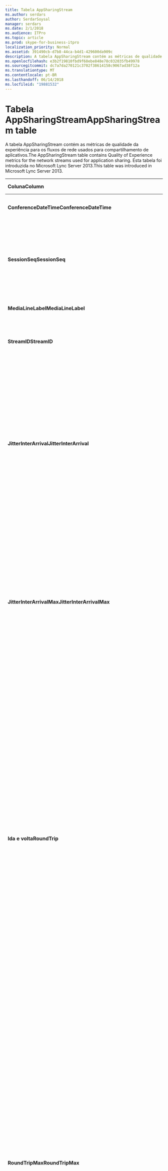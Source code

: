 ```yaml
---
title: Tabela AppSharingStream
ms.author: serdars
author: SerdarSoysal
manager: serdars
ms.date: 2/1/2018
ms.audience: ITPro
ms.topic: article
ms.prod: skype-for-business-itpro
localization_priority: Normal
ms.assetid: 391490cb-d7b8-44ca-b4d1-429600da909c
description: A tabela AppSharingStream contém as métricas de qualidade da experiência para os fluxos de rede usados para compartilhamento de aplicativos. Esta tabela foi introduzida no Microsoft Lync Server 2013.
ms.openlocfilehash: e3b2f19810fbd9f68ebe848e78c032035fb49978
ms.sourcegitcommit: dc7a7da270121c3702f38614158c9067ad38f12a
ms.translationtype: MT
ms.contentlocale: pt-BR
ms.lasthandoff: 06/14/2018
ms.locfileid: "19881532"
---
```

# <a name="appsharingstream-table"></a><span data-ttu-id="e880d-104">Tabela AppSharingStream</span><span class="sxs-lookup"><span data-stu-id="e880d-104">AppSharingStream table</span></span>
 
<span data-ttu-id="e880d-105">A tabela AppSharingStream contém as métricas de qualidade da experiência para os fluxos de rede usados para compartilhamento de aplicativos.</span><span class="sxs-lookup"><span data-stu-id="e880d-105">The AppSharingStream table contains Quality of Experience metrics for the network streams used for application sharing.</span></span> <span data-ttu-id="e880d-106">Esta tabela foi introduzida no Microsoft Lync Server 2013.</span><span class="sxs-lookup"><span data-stu-id="e880d-106">This table was introduced in Microsoft Lync Server 2013.</span></span>
  
|<span data-ttu-id="e880d-107">**Coluna**</span><span class="sxs-lookup"><span data-stu-id="e880d-107">**Column**</span></span>|<span data-ttu-id="e880d-108">**Tipo de dados**</span><span class="sxs-lookup"><span data-stu-id="e880d-108">**Data Type**</span></span>|<span data-ttu-id="e880d-109">**Índice de chaves /**</span><span class="sxs-lookup"><span data-stu-id="e880d-109">**Key/Index**</span></span>|<span data-ttu-id="e880d-110">**Detalhes**</span><span class="sxs-lookup"><span data-stu-id="e880d-110">**Details**</span></span>|
|:-----|:-----|:-----|:-----|
|<span data-ttu-id="e880d-111">**ConferenceDateTime**</span><span class="sxs-lookup"><span data-stu-id="e880d-111">**ConferenceDateTime**</span></span> <br/> |<span data-ttu-id="e880d-112">dateTime</span><span class="sxs-lookup"><span data-stu-id="e880d-112">dateTime</span></span>  <br/> |<span data-ttu-id="e880d-113">Primária, estrangeira</span><span class="sxs-lookup"><span data-stu-id="e880d-113">Primary, Foreign</span></span>  <br/> |<span data-ttu-id="e880d-114">Data e hora em que a sessão foi iniciada.</span><span class="sxs-lookup"><span data-stu-id="e880d-114">Date and time that the session started.</span></span>  <br/> |
|<span data-ttu-id="e880d-115">**SessionSeq**</span><span class="sxs-lookup"><span data-stu-id="e880d-115">**SessionSeq**</span></span> <br/> |<span data-ttu-id="e880d-116">int</span><span class="sxs-lookup"><span data-stu-id="e880d-116">int</span></span>  <br/> |<span data-ttu-id="e880d-117">Primária, estrangeira</span><span class="sxs-lookup"><span data-stu-id="e880d-117">Primary, Foreign</span></span>  <br/> |<span data-ttu-id="e880d-118">Identificador sequencial usado para distinguir entre sessões que foram iniciadas na mesma data e ao mesmo tempo.</span><span class="sxs-lookup"><span data-stu-id="e880d-118">Sequential identifier used to distinguish between sessions that started on the same date and at the same time.</span></span>  <br/> |
|<span data-ttu-id="e880d-119">**MediaLineLabel**</span><span class="sxs-lookup"><span data-stu-id="e880d-119">**MediaLineLabel**</span></span> <br/> |<span data-ttu-id="e880d-120">tinyint</span><span class="sxs-lookup"><span data-stu-id="e880d-120">tinyint</span></span>  <br/> |<span data-ttu-id="e880d-121">Primária, estrangeira</span><span class="sxs-lookup"><span data-stu-id="e880d-121">Primary, Foreign</span></span>  <br/> | <span data-ttu-id="e880d-122">Consulte a [Tabela MediaLine](https://docs.microsoft.com/en-us/skypeforbusiness/schema-reference/quality-of-experience-qoe-database-schema/medialine-0).</span><span class="sxs-lookup"><span data-stu-id="e880d-122">See [MediaLine Table](https://docs.microsoft.com/en-us/skypeforbusiness/schema-reference/quality-of-experience-qoe-database-schema/medialine-0).</span></span> <br/> |
|<span data-ttu-id="e880d-123">**StreamID**</span><span class="sxs-lookup"><span data-stu-id="e880d-123">**StreamID**</span></span> <br/> |<span data-ttu-id="e880d-124">int</span><span class="sxs-lookup"><span data-stu-id="e880d-124">int</span></span>  <br/> |<span data-ttu-id="e880d-125">Primária</span><span class="sxs-lookup"><span data-stu-id="e880d-125">Primary</span></span>  <br/> |<span data-ttu-id="e880d-126">Identificador exclusivo do fluxo de compartilhamento de aplicativo.</span><span class="sxs-lookup"><span data-stu-id="e880d-126">Unique identifier of the application sharing stream.</span></span>  <br/> |
|<span data-ttu-id="e880d-127">**JitterInterArrival**</span><span class="sxs-lookup"><span data-stu-id="e880d-127">**JitterInterArrival**</span></span> <br/> |<span data-ttu-id="e880d-128">int</span><span class="sxs-lookup"><span data-stu-id="e880d-128">int</span></span>  <br/> ||<span data-ttu-id="e880d-p103">Tremulação média detectada entre chegadas de pacote RTP. (Tremulação é uma medição de quanto uma chamada treme.) Valores altos de tremulação são normalmente causados por congestionamento ou por um servidor de mídia sobrecarregado e resultam em perda ou distorção de áudio.</span><span class="sxs-lookup"><span data-stu-id="e880d-p103">Average jitter detected between RTP packet arrivals. (Jitter is a measure of the "shakiness" of a call.) High jitter values are typically caused by congestion or an overloaded media server, and result in distorted or lost audio.</span></span>  <br/> |
|<span data-ttu-id="e880d-131">**JitterInterArrivalMax**</span><span class="sxs-lookup"><span data-stu-id="e880d-131">**JitterInterArrivalMax**</span></span> <br/> |<span data-ttu-id="e880d-132">int</span><span class="sxs-lookup"><span data-stu-id="e880d-132">int</span></span>  <br/> ||<span data-ttu-id="e880d-133">Tremulação máxima detectada entre entradas de pacotes RTP.</span><span class="sxs-lookup"><span data-stu-id="e880d-133">Maximum jitter detected between RTP packet arrivals.</span></span> <span data-ttu-id="e880d-134">(É uma medida de "shakiness" de uma chamada de tremulação.) Os valores de tremulação alta normalmente são causados por congestionamento ou um servidor de mídia sobrecarregado e resultam em áudio distorcido ou perdido.</span><span class="sxs-lookup"><span data-stu-id="e880d-134">(Jitter is a measure of the "shakiness" of a call.) High jitter values are typically caused by congestion or an overloaded media server, and result in distorted or lost audio.</span></span>  <br/> |
|<span data-ttu-id="e880d-135">**Ida e volta**</span><span class="sxs-lookup"><span data-stu-id="e880d-135">**RoundTrip**</span></span> <br/> |<span data-ttu-id="e880d-136">int</span><span class="sxs-lookup"><span data-stu-id="e880d-136">int</span></span>  <br/> ||<span data-ttu-id="e880d-p105">Quantidade média (em milissegundos) exigida para que um pacote de protocolo RTP viaje até outro ponto de extremidade e retorne. Tempos de viagem de ida e volta de 200 milissegundos ou menos são considerados de qualidade aceitável.</span><span class="sxs-lookup"><span data-stu-id="e880d-p105">Average amount of (in milliseconds) required for a Real-Time Transport Protocol packet to travel to another endpoint and then back. Round-trip times of 200 milliseconds or less are considered of acceptable quality.</span></span>  <br/> <span data-ttu-id="e880d-p106">Os valores altos de tempo de resposta podem ser causados por roteamento de chamadas internacionais, configuração incorreta de um roteamento ou um servidor de mídia sobrecarregado. Tempos de resposta altos resultam em dificuldades para conversas de áudio bidirecionais e em tempo real.</span><span class="sxs-lookup"><span data-stu-id="e880d-p106">High round-trip values can be caused by international call routing; a routing misconfiguration; or an overloaded media server. High round-trip times result in difficulties with two-way, real-time audio conversations.</span></span>  <br/> |
|<span data-ttu-id="e880d-141">**RoundTripMax**</span><span class="sxs-lookup"><span data-stu-id="e880d-141">**RoundTripMax**</span></span> <br/> |<span data-ttu-id="e880d-142">int</span><span class="sxs-lookup"><span data-stu-id="e880d-142">int</span></span>  <br/> ||<span data-ttu-id="e880d-143">Quantidade máxima de (em milissegundos) necessária para um pacote de protocolo de transporte em tempo real para viajar para outro ponto de extremidade e, em seguida, novamente.</span><span class="sxs-lookup"><span data-stu-id="e880d-143">Maximum amount of (in milliseconds) required for a Real-Time Transport Protocol packet to travel to another endpoint and then back.</span></span> <span data-ttu-id="e880d-144">Tempos de ida e volta de 200 milissegundos ou menos são considerados de qualidade aceitável.</span><span class="sxs-lookup"><span data-stu-id="e880d-144">Round-trip times of 200 milliseconds or less are considered of acceptable quality.</span></span>  <br/> <span data-ttu-id="e880d-p108">Altos valores de tempo de resposta podem ser causados por roteamento de chamadas internacionais, configuração incorreta de um roteamento ou um servidor de mídia sobrecarregado. Tempos de resposta altos resultam em dificuldades para conversas de áudio bidirecionais e em tempo real.</span><span class="sxs-lookup"><span data-stu-id="e880d-p108">High round-trip values can be caused by international call routing; a routing misconfiguration; or an overloaded media server. High round-trip times result in difficulties with two-way, real-time audio conversations.</span></span>  <br/> |
|<span data-ttu-id="e880d-147">**PacketLossRate**</span><span class="sxs-lookup"><span data-stu-id="e880d-147">**PacketLossRate**</span></span> <br/> |<span data-ttu-id="e880d-148">float</span><span class="sxs-lookup"><span data-stu-id="e880d-148">float</span></span>  <br/> ||<span data-ttu-id="e880d-p109">Taxa média de perda de pacotes de RTP (protocolo de transporte em tempo real). (A perda de pacotes ocorre quando pacotes de RTP, um protocolo usado para transmitir áudio e vídeo pela Internet, falha ao tentar alcançar seu destino). Altas taxas de perda geralmente são causadas por congestionamento, insuficiência da largura de banda, congestionamento ou interferência na rede sem fio ou um servidor de mídia sobrecarregado. A perda de pacotes normalmente resulta em distorção ou perda de áudio.</span><span class="sxs-lookup"><span data-stu-id="e880d-p109">Average rate of Real-Time Transport Protocol (RTP) packet loss. (Packet loss occurs when RTP packets, a protocol used for transmitting audio and video across the Internet, failed to reach their destination.) High loss rates are generally caused by congestion; lack of bandwidth; wireless congestion or interference; or an overloaded media server. Packet loss typically results in distorted or lost audio.</span></span>  <br/> |
|<span data-ttu-id="e880d-152">**PacketLossRateMax**</span><span class="sxs-lookup"><span data-stu-id="e880d-152">**PacketLossRateMax**</span></span> <br/> |<span data-ttu-id="e880d-153">float</span><span class="sxs-lookup"><span data-stu-id="e880d-153">float</span></span>  <br/> ||<span data-ttu-id="e880d-154">Taxa máxima de perda de pacote real-time Transport Protocol (RTP).</span><span class="sxs-lookup"><span data-stu-id="e880d-154">Maximum rate of Real-Time Transport Protocol (RTP) packet loss.</span></span> <span data-ttu-id="e880d-155">(A perda de pacote ocorre quando há falha de pacotes RTP, um protocolo usado para transmitir áudio e vídeo através da Internet, para atingir seu destino.) Taxas de perda de alta são geralmente causadas por congestionamento; falta de largura de banda; congestionamento sem fio ou interferência; ou um servidor de mídia sobrecarregado.</span><span class="sxs-lookup"><span data-stu-id="e880d-155">(Packet loss occurs when RTP packets, a protocol used for transmitting audio and video across the Internet, failed to reach their destination.) High loss rates are generally caused by congestion; lack of bandwidth; wireless congestion or interference; or an overloaded media server.</span></span> <span data-ttu-id="e880d-156">A perda de pacotes normalmente resulta em distorção ou perda de áudio.</span><span class="sxs-lookup"><span data-stu-id="e880d-156">Packet loss typically results in distorted or lost audio.</span></span>  <br/> |
|<span data-ttu-id="e880d-157">**PacketUtilization**</span><span class="sxs-lookup"><span data-stu-id="e880d-157">**PacketUtilization**</span></span> <br/> |<span data-ttu-id="e880d-158">int</span><span class="sxs-lookup"><span data-stu-id="e880d-158">int</span></span>  <br/> ||<span data-ttu-id="e880d-159">Número de pacotes enviados.</span><span class="sxs-lookup"><span data-stu-id="e880d-159">Number of packets sent.</span></span>  <br/> |
|<span data-ttu-id="e880d-160">**BandwidthEst**</span><span class="sxs-lookup"><span data-stu-id="e880d-160">**BandwidthEst**</span></span> <br/> |<span data-ttu-id="e880d-161">int</span><span class="sxs-lookup"><span data-stu-id="e880d-161">int</span></span>  <br/> ||<span data-ttu-id="e880d-162">Estimado unidirecional largura de banda disponível no final da sessão.</span><span class="sxs-lookup"><span data-stu-id="e880d-162">Estimated one-way bandwidth available at the end of the session.</span></span> <span data-ttu-id="e880d-163">Relatado em bits por segundo.</span><span class="sxs-lookup"><span data-stu-id="e880d-163">Reported in bits per second.</span></span>  <br/> |
|<span data-ttu-id="e880d-164">**AppSharingPayloadDescription**</span><span class="sxs-lookup"><span data-stu-id="e880d-164">**AppSharingPayloadDescription**</span></span> <br/> |<span data-ttu-id="e880d-165">int</span><span class="sxs-lookup"><span data-stu-id="e880d-165">int</span></span>  <br/> ||<span data-ttu-id="e880d-166">Descrição da carga do compartilhamento de aplicativos.</span><span class="sxs-lookup"><span data-stu-id="e880d-166">Description of the application sharing payload.</span></span>  <br/> |
|<span data-ttu-id="e880d-167">**RelativeOneWayTotal**</span><span class="sxs-lookup"><span data-stu-id="e880d-167">**RelativeOneWayTotal**</span></span> <br/> |<span data-ttu-id="e880d-168">float</span><span class="sxs-lookup"><span data-stu-id="e880d-168">float</span></span>  <br/> ||<span data-ttu-id="e880d-169">Quantidade total de latência unidirecional.</span><span class="sxs-lookup"><span data-stu-id="e880d-169">Total amount of one-way latency.</span></span> <span data-ttu-id="e880d-170">Latência de unidirecional relativa mede o atraso entre o cliente e o servidor.</span><span class="sxs-lookup"><span data-stu-id="e880d-170">Relative one-way latency measures the delay between the client and the server.</span></span>  <br/> |
|<span data-ttu-id="e880d-171">**RelativeOneWayAverage**</span><span class="sxs-lookup"><span data-stu-id="e880d-171">**RelativeOneWayAverage**</span></span> <br/> |<span data-ttu-id="e880d-172">float</span><span class="sxs-lookup"><span data-stu-id="e880d-172">float</span></span>  <br/> ||<span data-ttu-id="e880d-173">Quantidade média de latência unidirecional.</span><span class="sxs-lookup"><span data-stu-id="e880d-173">Average amount of one-way latency.</span></span> <span data-ttu-id="e880d-174">Latência de unidirecional relativa mede o atraso entre o cliente e o servidor.</span><span class="sxs-lookup"><span data-stu-id="e880d-174">Relative one-way latency measures the delay between the client and the server.</span></span>  <br/> |
|<span data-ttu-id="e880d-175">**RelativeOneWayMax**</span><span class="sxs-lookup"><span data-stu-id="e880d-175">**RelativeOneWayMax**</span></span> <br/> |<span data-ttu-id="e880d-176">float</span><span class="sxs-lookup"><span data-stu-id="e880d-176">float</span></span>  <br/> ||<span data-ttu-id="e880d-177">Quantidade máxima de latência unidirecional.</span><span class="sxs-lookup"><span data-stu-id="e880d-177">Maximum amount of one-way latency.</span></span> <span data-ttu-id="e880d-178">Latência de unidirecional relativa mede o atraso entre o cliente e o servidor.</span><span class="sxs-lookup"><span data-stu-id="e880d-178">Relative one-way latency measures the delay between the client and the server.</span></span>  <br/> |
|<span data-ttu-id="e880d-179">**RelativeOneWayBurstOccurrences**</span><span class="sxs-lookup"><span data-stu-id="e880d-179">**RelativeOneWayBurstOccurrences**</span></span> <br/> |<span data-ttu-id="e880d-180">int</span><span class="sxs-lookup"><span data-stu-id="e880d-180">int</span></span>  <br/> ||<span data-ttu-id="e880d-181">Ocorrências de intermitência unidirecional total.</span><span class="sxs-lookup"><span data-stu-id="e880d-181">Total one-way burst occurrences.</span></span> <span data-ttu-id="e880d-182">Uma transmissão "intermitente" é uma transmissão onde os fluxos de dados picos imprevisíveis em vez de um fluxo contínuo.</span><span class="sxs-lookup"><span data-stu-id="e880d-182">A "bursty" transmission is a transmission where data flows in unpredictable bursts as opposed to a steady stream.</span></span> <span data-ttu-id="e880d-183">Essa métrica mede o fluxo de dados entre o cliente e o servidor.</span><span class="sxs-lookup"><span data-stu-id="e880d-183">This metric measures data flow between the client and the server.</span></span>  <br/> |
|<span data-ttu-id="e880d-184">**RelativeOneWayBurstDensity**</span><span class="sxs-lookup"><span data-stu-id="e880d-184">**RelativeOneWayBurstDensity**</span></span> <br/> |<span data-ttu-id="e880d-185">float</span><span class="sxs-lookup"><span data-stu-id="e880d-185">float</span></span>  <br/> ||<span data-ttu-id="e880d-186">Densidade da intermitência unidirecional total.</span><span class="sxs-lookup"><span data-stu-id="e880d-186">Total one-way burst density.</span></span> <span data-ttu-id="e880d-187">Uma transmissão "intermitente" é uma transmissão onde os fluxos de dados picos imprevisíveis em vez de um fluxo contínuo.</span><span class="sxs-lookup"><span data-stu-id="e880d-187">A "bursty" transmission is a transmission where data flows in unpredictable bursts as opposed to a steady stream.</span></span> <span data-ttu-id="e880d-188">Essa métrica mede o fluxo de dados entre o cliente e o servidor.</span><span class="sxs-lookup"><span data-stu-id="e880d-188">This metric measures data flow between the client and the server.</span></span>  <br/> |
|<span data-ttu-id="e880d-189">**RelativeOneWayBurstDuration**</span><span class="sxs-lookup"><span data-stu-id="e880d-189">**RelativeOneWayBurstDuration**</span></span> <br/> |<span data-ttu-id="e880d-190">float</span><span class="sxs-lookup"><span data-stu-id="e880d-190">float</span></span>  <br/> ||<span data-ttu-id="e880d-191">Duração da intermitência unidirecional total.</span><span class="sxs-lookup"><span data-stu-id="e880d-191">Total one-way burst duration.</span></span> <span data-ttu-id="e880d-192">Uma transmissão "intermitente" é uma transmissão onde os fluxos de dados picos imprevisíveis em vez de um fluxo contínuo.</span><span class="sxs-lookup"><span data-stu-id="e880d-192">A "bursty" transmission is a transmission where data flows in unpredictable bursts as opposed to a steady stream.</span></span> <span data-ttu-id="e880d-193">Essa métrica mede o fluxo de dados entre o cliente e o servidor.</span><span class="sxs-lookup"><span data-stu-id="e880d-193">This metric measures data flow between the client and the server.</span></span>  <br/> |
|<span data-ttu-id="e880d-194">**RelativeOneWayGapOccurrences**</span><span class="sxs-lookup"><span data-stu-id="e880d-194">**RelativeOneWayGapOccurrences**</span></span> <br/> |<span data-ttu-id="e880d-195">int</span><span class="sxs-lookup"><span data-stu-id="e880d-195">int</span></span>  <br/> ||<span data-ttu-id="e880d-196">Ocorrências de intervalo unidirecional total.</span><span class="sxs-lookup"><span data-stu-id="e880d-196">Total one-way gap occurrences.</span></span> <span data-ttu-id="e880d-197">Uma transmissão "intermitente" é uma transmissão onde os fluxos de dados picos imprevisíveis em vez de um fluxo constante; lacunas indicam atrasos entre esses picos.</span><span class="sxs-lookup"><span data-stu-id="e880d-197">A "bursty" transmission is a transmission where data flows in unpredictable bursts as opposed to a steady stream; gaps indicate delays between these bursts.</span></span> <span data-ttu-id="e880d-198">Essa métrica mede o fluxo de dados entre o cliente e o servidor.</span><span class="sxs-lookup"><span data-stu-id="e880d-198">This metric measures data flow between the client and the server.</span></span>  <br/> |
|<span data-ttu-id="e880d-199">**RelativeOneWayGapDensity**</span><span class="sxs-lookup"><span data-stu-id="e880d-199">**RelativeOneWayGapDensity**</span></span> <br/> |<span data-ttu-id="e880d-200">float</span><span class="sxs-lookup"><span data-stu-id="e880d-200">float</span></span>  <br/> ||<span data-ttu-id="e880d-201">Densidade do intervalo unidirecional total.</span><span class="sxs-lookup"><span data-stu-id="e880d-201">Total one-way gap density.</span></span> <span data-ttu-id="e880d-202">Uma transmissão "intermitente" é uma transmissão onde os fluxos de dados picos imprevisíveis em vez de um fluxo constante; lacunas indicam atrasos entre esses picos.</span><span class="sxs-lookup"><span data-stu-id="e880d-202">A "bursty" transmission is a transmission where data flows in unpredictable bursts as opposed to a steady stream; gaps indicate delays between these bursts.</span></span> <span data-ttu-id="e880d-203">Essa métrica mede o fluxo de dados entre o cliente e o servidor.</span><span class="sxs-lookup"><span data-stu-id="e880d-203">This metric measures data flow between the client and the server.</span></span>  <br/> |
|<span data-ttu-id="e880d-204">**RelativeOneWayGapDuration**</span><span class="sxs-lookup"><span data-stu-id="e880d-204">**RelativeOneWayGapDuration**</span></span> <br/> |<span data-ttu-id="e880d-205">float</span><span class="sxs-lookup"><span data-stu-id="e880d-205">float</span></span>  <br/> ||<span data-ttu-id="e880d-206">Duração do intervalo unidirecional total.</span><span class="sxs-lookup"><span data-stu-id="e880d-206">Total one-way gap duration.</span></span> <span data-ttu-id="e880d-207">Uma transmissão "intermitente" é uma transmissão onde os fluxos de dados picos imprevisíveis em vez de um fluxo constante; lacunas indicam atrasos entre esses picos.</span><span class="sxs-lookup"><span data-stu-id="e880d-207">A "bursty" transmission is a transmission where data flows in unpredictable bursts as opposed to a steady stream; gaps indicate delays between these bursts.</span></span> <span data-ttu-id="e880d-208">Essa métrica mede o fluxo de dados entre o cliente e o servidor.</span><span class="sxs-lookup"><span data-stu-id="e880d-208">This metric measures data flow between the client and the server.</span></span>  <br/> |
|<span data-ttu-id="e880d-209">**ApplicationSharingType**</span><span class="sxs-lookup"><span data-stu-id="e880d-209">**ApplicationSharingType**</span></span> <br/> |<span data-ttu-id="e880d-210">varChar(256)</span><span class="sxs-lookup"><span data-stu-id="e880d-210">varChar(256)</span></span>  <br/> ||<span data-ttu-id="e880d-211">Tipo de conteúdo e função de aplicativo (participante do compartilhamento ou visualizador).</span><span class="sxs-lookup"><span data-stu-id="e880d-211">Application role (Sharer or Viewer) and content type.</span></span>  <br/> |
|<span data-ttu-id="e880d-212">**RDPTileProcessingLatencyTotal**</span><span class="sxs-lookup"><span data-stu-id="e880d-212">**RDPTileProcessingLatencyTotal**</span></span> <br/> |<span data-ttu-id="e880d-213">float</span><span class="sxs-lookup"><span data-stu-id="e880d-213">float</span></span>  <br/> ||<span data-ttu-id="e880d-214">Tempo total de processamento de blocos de protocolo RDP (RDP).</span><span class="sxs-lookup"><span data-stu-id="e880d-214">Total processing time for remote desktop protocol (RDP) tiles.</span></span> <span data-ttu-id="e880d-215">Um total de superior é igual a um atraso mais na experiência de visualização.</span><span class="sxs-lookup"><span data-stu-id="e880d-215">A higher total equates to a longer delay in the viewing experience.</span></span>  <br/> |
|<span data-ttu-id="e880d-216">**RDPTileProcessingLatencyAverage**</span><span class="sxs-lookup"><span data-stu-id="e880d-216">**RDPTileProcessingLatencyAverage**</span></span> <br/> |<span data-ttu-id="e880d-217">float</span><span class="sxs-lookup"><span data-stu-id="e880d-217">float</span></span>  <br/> ||<span data-ttu-id="e880d-218">Tempo médio de processamento de blocos de protocolo RDP (RDP).</span><span class="sxs-lookup"><span data-stu-id="e880d-218">Average processing time for remote desktop protocol (RDP) tiles.</span></span> <span data-ttu-id="e880d-219">Um total de superior é igual a um atraso mais na experiência de visualização.</span><span class="sxs-lookup"><span data-stu-id="e880d-219">A higher total equates to a longer delay in the viewing experience.</span></span>  <br/> |
|<span data-ttu-id="e880d-220">**RDPTileProcessingLatencyMax**</span><span class="sxs-lookup"><span data-stu-id="e880d-220">**RDPTileProcessingLatencyMax**</span></span> <br/> |<span data-ttu-id="e880d-221">float</span><span class="sxs-lookup"><span data-stu-id="e880d-221">float</span></span>  <br/> ||<span data-ttu-id="e880d-222">Tempo máximo de processamento de blocos de protocolo RDP (RDP).</span><span class="sxs-lookup"><span data-stu-id="e880d-222">Maximum processing time for remote desktop protocol (RDP) tiles.</span></span> <span data-ttu-id="e880d-223">Um total de superior é igual a um atraso mais na experiência de visualização.</span><span class="sxs-lookup"><span data-stu-id="e880d-223">A higher total equates to a longer delay in the viewing experience.</span></span>  <br/> |
|<span data-ttu-id="e880d-224">**RDPTileProcessingLatencyBurstOccurrences**</span><span class="sxs-lookup"><span data-stu-id="e880d-224">**RDPTileProcessingLatencyBurstOccurrences**</span></span> <br/> |<span data-ttu-id="e880d-225">int</span><span class="sxs-lookup"><span data-stu-id="e880d-225">int</span></span>  <br/> ||<span data-ttu-id="e880d-226">Ocorrências de intermitência no tempo de processamento de blocos de protocolo RDP (RDP).</span><span class="sxs-lookup"><span data-stu-id="e880d-226">Burst occurrences in the processing time for remote desktop protocol (RDP) tiles.</span></span> <span data-ttu-id="e880d-227">Uma transmissão "intermitente" é uma transmissão onde os fluxos de dados picos imprevisíveis em vez de um fluxo contínuo.</span><span class="sxs-lookup"><span data-stu-id="e880d-227">A "bursty" transmission is a transmission where data flows in unpredictable bursts as opposed to a steady stream.</span></span>  <br/> |
|<span data-ttu-id="e880d-228">**RDPTileProcessingLatencyBurstDensity**</span><span class="sxs-lookup"><span data-stu-id="e880d-228">**RDPTileProcessingLatencyBurstDensity**</span></span> <br/> |<span data-ttu-id="e880d-229">float</span><span class="sxs-lookup"><span data-stu-id="e880d-229">float</span></span>  <br/> ||<span data-ttu-id="e880d-230">Densidade da intermitência no tempo de processamento de blocos de protocolo RDP (RDP).</span><span class="sxs-lookup"><span data-stu-id="e880d-230">Burst density in the processing time for remote desktop protocol (RDP) tiles.</span></span> <span data-ttu-id="e880d-231">Uma transmissão "intermitente" é uma transmissão onde os fluxos de dados picos imprevisíveis em vez de um fluxo contínuo.</span><span class="sxs-lookup"><span data-stu-id="e880d-231">A "bursty" transmission is a transmission where data flows in unpredictable bursts as opposed to a steady stream.</span></span>  <br/> |
|<span data-ttu-id="e880d-232">**RDPTileProcessingLatencyBurstDuration**</span><span class="sxs-lookup"><span data-stu-id="e880d-232">**RDPTileProcessingLatencyBurstDuration**</span></span> <br/> |<span data-ttu-id="e880d-233">float</span><span class="sxs-lookup"><span data-stu-id="e880d-233">float</span></span>  <br/> ||<span data-ttu-id="e880d-234">Intermitência duração em que o tempo de processamento de blocos de protocolo RDP (RDP).</span><span class="sxs-lookup"><span data-stu-id="e880d-234">Burst duration in the processing time for remote desktop protocol (RDP) tiles.</span></span> <span data-ttu-id="e880d-235">Uma transmissão "intermitente" é uma transmissão onde os fluxos de dados picos imprevisíveis em vez de um fluxo contínuo.</span><span class="sxs-lookup"><span data-stu-id="e880d-235">A "bursty" transmission is a transmission where data flows in unpredictable bursts as opposed to a steady stream.</span></span>  <br/> |
|<span data-ttu-id="e880d-236">**RDPTileProcessingLatencyGapOccurrences**</span><span class="sxs-lookup"><span data-stu-id="e880d-236">**RDPTileProcessingLatencyGapOccurrences**</span></span> <br/> |<span data-ttu-id="e880d-237">int</span><span class="sxs-lookup"><span data-stu-id="e880d-237">int</span></span>  <br/> ||<span data-ttu-id="e880d-238">Ocorrências de intervalo no tempo de processamento de blocos de protocolo RDP (RDP).</span><span class="sxs-lookup"><span data-stu-id="e880d-238">Gap occurrences in the processing time for remote desktop protocol (RDP) tiles.</span></span>  <br/> |
|<span data-ttu-id="e880d-239">**RDPTileProcessingLatencyGapDensity**</span><span class="sxs-lookup"><span data-stu-id="e880d-239">**RDPTileProcessingLatencyGapDensity**</span></span> <br/> |<span data-ttu-id="e880d-240">float</span><span class="sxs-lookup"><span data-stu-id="e880d-240">float</span></span>  <br/> ||<span data-ttu-id="e880d-241">Densidade do intervalo no tempo de processamento de blocos de protocolo RDP (RDP).</span><span class="sxs-lookup"><span data-stu-id="e880d-241">Gap density in the processing time for remote desktop protocol (RDP) tiles.</span></span> <span data-ttu-id="e880d-242">Densidade do intervalo baixa equivale a uma melhor experiência de exibição.</span><span class="sxs-lookup"><span data-stu-id="e880d-242">Low gap density equates to a better viewing experience.</span></span>  <br/> |
|<span data-ttu-id="e880d-243">**RDPTileProcessingLatencyGapDuration**</span><span class="sxs-lookup"><span data-stu-id="e880d-243">**RDPTileProcessingLatencyGapDuration**</span></span> <br/> |<span data-ttu-id="e880d-244">float</span><span class="sxs-lookup"><span data-stu-id="e880d-244">float</span></span>  <br/> ||<span data-ttu-id="e880d-245">Duração do intervalo em que o tempo de processamento de blocos de protocolo RDP (RDP).</span><span class="sxs-lookup"><span data-stu-id="e880d-245">Gap duration in the processing time for remote desktop protocol (RDP) tiles.</span></span> <span data-ttu-id="e880d-246">Durações lacuna curto equiparar para uma melhor experiência de exibição.</span><span class="sxs-lookup"><span data-stu-id="e880d-246">Short gap durations equate to a better viewing experience.</span></span>  <br/> |
|<span data-ttu-id="e880d-247">**CaptureTileRateTotal**</span><span class="sxs-lookup"><span data-stu-id="e880d-247">**CaptureTileRateTotal**</span></span> <br/> |<span data-ttu-id="e880d-248">float</span><span class="sxs-lookup"><span data-stu-id="e880d-248">float</span></span>  <br/> ||<span data-ttu-id="e880d-249">Taxa total de blocos capturados (em blocos por segundo).</span><span class="sxs-lookup"><span data-stu-id="e880d-249">Total rate of captured tiles (in tiles per second).</span></span>  <br/> |
|<span data-ttu-id="e880d-250">**CaptureTileRateAverage**</span><span class="sxs-lookup"><span data-stu-id="e880d-250">**CaptureTileRateAverage**</span></span> <br/> |<span data-ttu-id="e880d-251">float</span><span class="sxs-lookup"><span data-stu-id="e880d-251">float</span></span>  <br/> ||<span data-ttu-id="e880d-252">Taxa média de blocos capturados (em blocos por segundo).</span><span class="sxs-lookup"><span data-stu-id="e880d-252">Average rate of captured tiles (in tiles per second).</span></span>  <br/> |
|<span data-ttu-id="e880d-253">**CaptureTileRateMax**</span><span class="sxs-lookup"><span data-stu-id="e880d-253">**CaptureTileRateMax**</span></span> <br/> |<span data-ttu-id="e880d-254">float</span><span class="sxs-lookup"><span data-stu-id="e880d-254">float</span></span>  <br/> ||<span data-ttu-id="e880d-255">Taxa máxima de blocos capturados (em blocos por segundo).</span><span class="sxs-lookup"><span data-stu-id="e880d-255">Maximum rate of captured tiles (in tiles per second).</span></span>  <br/> |
|<span data-ttu-id="e880d-256">**CaptureTileRateBurstOccurrences**</span><span class="sxs-lookup"><span data-stu-id="e880d-256">**CaptureTileRateBurstOccurrences**</span></span> <br/> |<span data-ttu-id="e880d-257">int</span><span class="sxs-lookup"><span data-stu-id="e880d-257">in t</span></span>  <br/> ||<span data-ttu-id="e880d-258">Ocorrências de intermitência na taxa de blocos capturados (em blocos por segundo).</span><span class="sxs-lookup"><span data-stu-id="e880d-258">Burst occurrences in the rate of captured tiles (in tiles per second).</span></span>  <br/> |
|<span data-ttu-id="e880d-259">**CaptureTileRateBurstDensity**</span><span class="sxs-lookup"><span data-stu-id="e880d-259">**CaptureTileRateBurstDensity**</span></span> <br/> |<span data-ttu-id="e880d-260">float</span><span class="sxs-lookup"><span data-stu-id="e880d-260">float</span></span>  <br/> ||<span data-ttu-id="e880d-261">Densidade da intermitência na taxa de blocos capturados (em blocos por segundo).</span><span class="sxs-lookup"><span data-stu-id="e880d-261">Burst density in the rate of captured tiles (in tiles per second).</span></span>  <br/> |
|<span data-ttu-id="e880d-262">**CaptureTileRateBurstDuration**</span><span class="sxs-lookup"><span data-stu-id="e880d-262">**CaptureTileRateBurstDuration**</span></span> <br/> |<span data-ttu-id="e880d-263">float</span><span class="sxs-lookup"><span data-stu-id="e880d-263">float</span></span>  <br/> ||<span data-ttu-id="e880d-264">Duração da intermitência na taxa de blocos capturados (em blocos por segundo).</span><span class="sxs-lookup"><span data-stu-id="e880d-264">Burst duration in the rate of captured tiles (in tiles per second).</span></span>  <br/> |
|<span data-ttu-id="e880d-265">**CaptureTileRateGapOccurrences**</span><span class="sxs-lookup"><span data-stu-id="e880d-265">**CaptureTileRateGapOccurrences**</span></span> <br/> |<span data-ttu-id="e880d-266">int</span><span class="sxs-lookup"><span data-stu-id="e880d-266">int</span></span>  <br/> ||<span data-ttu-id="e880d-267">Ocorrências de intervalo na taxa de blocos capturados (em blocos por segundo).</span><span class="sxs-lookup"><span data-stu-id="e880d-267">Gap occurrences in the rate of captured tiles (in tiles per second).</span></span>  <br/> |
|<span data-ttu-id="e880d-268">**CaptureTileRateGapDensity**</span><span class="sxs-lookup"><span data-stu-id="e880d-268">**CaptureTileRateGapDensity**</span></span> <br/> |<span data-ttu-id="e880d-269">float</span><span class="sxs-lookup"><span data-stu-id="e880d-269">float</span></span>  <br/> ||<span data-ttu-id="e880d-270">Densidade do intervalo na taxa de blocos capturados (em blocos por segundo).</span><span class="sxs-lookup"><span data-stu-id="e880d-270">Gap density in the rate of captured tiles (in tiles per second).</span></span>  <br/> |
|<span data-ttu-id="e880d-271">**CaptureTileRateGapDuration**</span><span class="sxs-lookup"><span data-stu-id="e880d-271">**CaptureTileRateGapDuration**</span></span> <br/> |<span data-ttu-id="e880d-272">float</span><span class="sxs-lookup"><span data-stu-id="e880d-272">float</span></span>  <br/> ||<span data-ttu-id="e880d-273">Duração do intervalo na taxa de blocos capturados (em blocos por segundo).</span><span class="sxs-lookup"><span data-stu-id="e880d-273">Gap duration in the rate of captured tiles (in tiles per second).</span></span>  <br/> |
|<span data-ttu-id="e880d-274">**SpoiledTilePercentTotal**</span><span class="sxs-lookup"><span data-stu-id="e880d-274">**SpoiledTilePercentTotal**</span></span> <br/> |<span data-ttu-id="e880d-275">float</span><span class="sxs-lookup"><span data-stu-id="e880d-275">float</span></span>  <br/> ||<span data-ttu-id="e880d-276">Porcentagem total do conteúdo que não chegou ao visualizador, mas foi em vez disso descartado e substituído por conteúdo recente.</span><span class="sxs-lookup"><span data-stu-id="e880d-276">Total percentage of the content that did not reach the viewer but was instead discarded and overwritten by fresh content.</span></span>  <br/> |
|<span data-ttu-id="e880d-277">**SpoiledTilePercentAverage**</span><span class="sxs-lookup"><span data-stu-id="e880d-277">**SpoiledTilePercentAverage**</span></span> <br/> |<span data-ttu-id="e880d-278">float</span><span class="sxs-lookup"><span data-stu-id="e880d-278">float</span></span>  <br/> ||<span data-ttu-id="e880d-279">Porcentagem média do conteúdo que não chegou ao visualizador, mas foi em vez disso descartado e substituído por conteúdo recente.</span><span class="sxs-lookup"><span data-stu-id="e880d-279">Average percentage of the content that did not reach the viewer but was instead discarded and overwritten by fresh content.</span></span>  <br/> |
|<span data-ttu-id="e880d-280">**SpoiledTilePercentMax**</span><span class="sxs-lookup"><span data-stu-id="e880d-280">**SpoiledTilePercentMax**</span></span> <br/> |<span data-ttu-id="e880d-281">float</span><span class="sxs-lookup"><span data-stu-id="e880d-281">float</span></span>  <br/> ||<span data-ttu-id="e880d-282">Porcentagem máxima do conteúdo que não chegou ao visualizador, mas foi em vez disso descartado e substituído por conteúdo recente.</span><span class="sxs-lookup"><span data-stu-id="e880d-282">Maximum percentage of the content that did not reach the viewer but was instead discarded and overwritten by fresh content.</span></span>  <br/> |
|<span data-ttu-id="e880d-283">**SpoiledTilePercentBurstOccurrences**</span><span class="sxs-lookup"><span data-stu-id="e880d-283">**SpoiledTilePercentBurstOccurrences**</span></span> <br/> |<span data-ttu-id="e880d-284">int</span><span class="sxs-lookup"><span data-stu-id="e880d-284">int</span></span>  <br/> ||<span data-ttu-id="e880d-285">Densidade da intermitência do conteúdo que não chegou ao visualizador, mas foi em vez disso descartado e substituído por conteúdo recente.</span><span class="sxs-lookup"><span data-stu-id="e880d-285">Burst occurrences for the content that did not reach the viewer but was instead discarded and overwritten by fresh content.</span></span>  <br/> |
|<span data-ttu-id="e880d-286">**SpoiledTilePercentBurstDensity**</span><span class="sxs-lookup"><span data-stu-id="e880d-286">**SpoiledTilePercentBurstDensity**</span></span> <br/> |<span data-ttu-id="e880d-287">float</span><span class="sxs-lookup"><span data-stu-id="e880d-287">float</span></span>  <br/> ||<span data-ttu-id="e880d-288">Intermitência densidade para o conteúdo que não chegou ao visualizador, mas foi em vez disso descartado e substituído por conteúdo recente.</span><span class="sxs-lookup"><span data-stu-id="e880d-288">Burst density for the content that did not reach the viewer but was instead discarded and overwritten by fresh content.</span></span>  <br/> |
|<span data-ttu-id="e880d-289">**SpoiledTilePercentBurstDuration**</span><span class="sxs-lookup"><span data-stu-id="e880d-289">**SpoiledTilePercentBurstDuration**</span></span> <br/> |<span data-ttu-id="e880d-290">float</span><span class="sxs-lookup"><span data-stu-id="e880d-290">float</span></span>  <br/> ||<span data-ttu-id="e880d-291">Duração do conteúdo que não chegou ao visualizador, mas foi em vez disso descartado e substituído por conteúdo recente da intermitência.</span><span class="sxs-lookup"><span data-stu-id="e880d-291">Burst duration for the content that did not reach the viewer but was instead discarded and overwritten by fresh content.</span></span>  <br/> |
|<span data-ttu-id="e880d-292">**SpoiledTilePercentGapOccurrences**</span><span class="sxs-lookup"><span data-stu-id="e880d-292">**SpoiledTilePercentGapOccurrences**</span></span> <br/> |<span data-ttu-id="e880d-293">int</span><span class="sxs-lookup"><span data-stu-id="e880d-293">int</span></span>  <br/> ||<span data-ttu-id="e880d-294">Ocorrências de intervalo do conteúdo que não chegou ao visualizador, mas foi em vez disso descartado e substituído por conteúdo recente.</span><span class="sxs-lookup"><span data-stu-id="e880d-294">Gap occurrences for the content that did not reach the viewer but was instead discarded and overwritten by fresh content.</span></span>  <br/> |
|<span data-ttu-id="e880d-295">**SpoiledTilePercentGapDensity**</span><span class="sxs-lookup"><span data-stu-id="e880d-295">**SpoiledTilePercentGapDensity**</span></span> <br/> |<span data-ttu-id="e880d-296">float</span><span class="sxs-lookup"><span data-stu-id="e880d-296">float</span></span>  <br/> ||<span data-ttu-id="e880d-297">Densidade do intervalo do conteúdo que não chegou ao visualizador, mas foi em vez disso descartado e substituído por conteúdo recente.</span><span class="sxs-lookup"><span data-stu-id="e880d-297">Gap density for the content that did not reach the viewer but was instead discarded and overwritten by fresh content.</span></span>  <br/> |
|<span data-ttu-id="e880d-298">**SpoiledTilePercentGapDuration**</span><span class="sxs-lookup"><span data-stu-id="e880d-298">**SpoiledTilePercentGapDuration**</span></span> <br/> |<span data-ttu-id="e880d-299">float</span><span class="sxs-lookup"><span data-stu-id="e880d-299">float</span></span>  <br/> ||<span data-ttu-id="e880d-300">Duração do intervalo do conteúdo que não chegou ao visualizador, mas foi em vez disso descartado e substituído por conteúdo recente.</span><span class="sxs-lookup"><span data-stu-id="e880d-300">Gap duration for the content that did not reach the viewer but was instead discarded and overwritten by fresh content.</span></span>  <br/> |
|<span data-ttu-id="e880d-301">**ScrapingFrameRateTotal**</span><span class="sxs-lookup"><span data-stu-id="e880d-301">**ScrapingFrameRateTotal**</span></span> <br/> |<span data-ttu-id="e880d-302">float</span><span class="sxs-lookup"><span data-stu-id="e880d-302">float</span></span>  <br/> ||<span data-ttu-id="e880d-303">Número total de quadros retirados da origem de gráficos.</span><span class="sxs-lookup"><span data-stu-id="e880d-303">Total number of frames scraped from the graphics source.</span></span>  <br/> |
|<span data-ttu-id="e880d-304">**ScrapingFrameRateAverage**</span><span class="sxs-lookup"><span data-stu-id="e880d-304">**ScrapingFrameRateAverage**</span></span> <br/> |<span data-ttu-id="e880d-305">float</span><span class="sxs-lookup"><span data-stu-id="e880d-305">float</span></span>  <br/> ||<span data-ttu-id="e880d-306">Número médio de quadros retirados da origem de gráficos.</span><span class="sxs-lookup"><span data-stu-id="e880d-306">Average number of frames scraped from the graphics source.</span></span>  <br/> |
|<span data-ttu-id="e880d-307">**ScrapingFrameRateMax**</span><span class="sxs-lookup"><span data-stu-id="e880d-307">**ScrapingFrameRateMax**</span></span> <br/> |<span data-ttu-id="e880d-308">float</span><span class="sxs-lookup"><span data-stu-id="e880d-308">float</span></span>  <br/> ||<span data-ttu-id="e880d-309">Número máximo de quadros retirados da origem de gráficos.</span><span class="sxs-lookup"><span data-stu-id="e880d-309">Maximum number of frames scraped from the graphics source.</span></span>  <br/> |
|<span data-ttu-id="e880d-310">**ScrapingFrameRateBurstOccurrences**</span><span class="sxs-lookup"><span data-stu-id="e880d-310">**ScrapingFrameRateBurstOccurrences**</span></span> <br/> |<span data-ttu-id="e880d-311">int</span><span class="sxs-lookup"><span data-stu-id="e880d-311">int</span></span>  <br/> ||<span data-ttu-id="e880d-312">Ocorrências de intermitência nos quadros retirados da origem de gráficos.</span><span class="sxs-lookup"><span data-stu-id="e880d-312">Burst occurrences in the frames scraped from the graphics source.</span></span>  <br/> |
|<span data-ttu-id="e880d-313">**ScrapingFrameRateBurstDensity**</span><span class="sxs-lookup"><span data-stu-id="e880d-313">**ScrapingFrameRateBurstDensity**</span></span> <br/> |<span data-ttu-id="e880d-314">float</span><span class="sxs-lookup"><span data-stu-id="e880d-314">float</span></span>  <br/> ||<span data-ttu-id="e880d-315">Densidade da intermitência nos quadros retirados da origem de gráficos.</span><span class="sxs-lookup"><span data-stu-id="e880d-315">Burst density in the frames scraped from the graphics source.</span></span>  <br/> |
|<span data-ttu-id="e880d-316">**ScrapingFrameRateBurstDuration**</span><span class="sxs-lookup"><span data-stu-id="e880d-316">**ScrapingFrameRateBurstDuration**</span></span> <br/> |<span data-ttu-id="e880d-317">float</span><span class="sxs-lookup"><span data-stu-id="e880d-317">float</span></span>  <br/> ||<span data-ttu-id="e880d-318">Duração da intermitência nos quadros retirados da origem de gráficos.</span><span class="sxs-lookup"><span data-stu-id="e880d-318">Burst duration in the frames scraped from the graphics source.</span></span>  <br/> |
|<span data-ttu-id="e880d-319">**ScrapingFrameRateGapOccurrences**</span><span class="sxs-lookup"><span data-stu-id="e880d-319">**ScrapingFrameRateGapOccurrences**</span></span> <br/> |<span data-ttu-id="e880d-320">int</span><span class="sxs-lookup"><span data-stu-id="e880d-320">int</span></span>  <br/> ||<span data-ttu-id="e880d-321">Ocorrências de intervalo nos quadros retirados da origem de gráficos.</span><span class="sxs-lookup"><span data-stu-id="e880d-321">Gap occurrences in the frames scraped from the graphics source.</span></span>  <br/> |
|<span data-ttu-id="e880d-322">**ScrapingFrameRateGapDensity**</span><span class="sxs-lookup"><span data-stu-id="e880d-322">**ScrapingFrameRateGapDensity**</span></span> <br/> |<span data-ttu-id="e880d-323">float</span><span class="sxs-lookup"><span data-stu-id="e880d-323">float</span></span>  <br/> ||<span data-ttu-id="e880d-324">Densidade do intervalo nos quadros retirados da origem de gráficos.</span><span class="sxs-lookup"><span data-stu-id="e880d-324">Gap density in the frames scraped from the graphics source.</span></span>  <br/> |
|<span data-ttu-id="e880d-325">**ScrapingFrameRateGapDuration**</span><span class="sxs-lookup"><span data-stu-id="e880d-325">**ScrapingFrameRateGapDuration**</span></span> <br/> |<span data-ttu-id="e880d-326">float</span><span class="sxs-lookup"><span data-stu-id="e880d-326">float</span></span>  <br/> ||<span data-ttu-id="e880d-327">Duração do intervalo nos quadros retirados da origem de gráficos.</span><span class="sxs-lookup"><span data-stu-id="e880d-327">Gap duration in the frames scraped from the graphics source.</span></span>  <br/> |
|<span data-ttu-id="e880d-328">**IncomingTileRateTotal**</span><span class="sxs-lookup"><span data-stu-id="e880d-328">**IncomingTileRateTotal**</span></span> <br/> |<span data-ttu-id="e880d-329">float</span><span class="sxs-lookup"><span data-stu-id="e880d-329">float</span></span>  <br/> ||<span data-ttu-id="e880d-330">Total de taxa de quadros de entrada como recebida pelo visualizador.</span><span class="sxs-lookup"><span data-stu-id="e880d-330">Total incoming frame rate as received by the viewer.</span></span>  <br/> |
|<span data-ttu-id="e880d-331">**IncomingTileRateAverage**</span><span class="sxs-lookup"><span data-stu-id="e880d-331">**IncomingTileRateAverage**</span></span> <br/> |<span data-ttu-id="e880d-332">float</span><span class="sxs-lookup"><span data-stu-id="e880d-332">float</span></span>  <br/> ||<span data-ttu-id="e880d-333">Média de taxa de quadros de entrada como recebida pelo visualizador.</span><span class="sxs-lookup"><span data-stu-id="e880d-333">Average incoming frame rate as received by the viewer.</span></span>  <br/> |
|<span data-ttu-id="e880d-334">**IncomingTileRateMax**</span><span class="sxs-lookup"><span data-stu-id="e880d-334">**IncomingTileRateMax**</span></span> <br/> |<span data-ttu-id="e880d-335">float</span><span class="sxs-lookup"><span data-stu-id="e880d-335">float</span></span>  <br/> ||<span data-ttu-id="e880d-336">Taxa de blocos máxima de entrada como recebida pelo visualizador.</span><span class="sxs-lookup"><span data-stu-id="e880d-336">Maximum incoming tile rate as received by the viewer.</span></span>  <br/> |
|<span data-ttu-id="e880d-337">**IncomingTileRateBurstOccurrences**</span><span class="sxs-lookup"><span data-stu-id="e880d-337">**IncomingTileRateBurstOccurrences**</span></span> <br/> |<span data-ttu-id="e880d-338">int</span><span class="sxs-lookup"><span data-stu-id="e880d-338">int</span></span>  <br/> ||<span data-ttu-id="e880d-339">Ocorrências de intermitência na taxa de blocos de entrada como recebida pelo visualizador.</span><span class="sxs-lookup"><span data-stu-id="e880d-339">Burst occurrences in the incoming tile rate as received by the viewer.</span></span>  <br/> |
|<span data-ttu-id="e880d-340">**IncomingTileRateBurstDensity**</span><span class="sxs-lookup"><span data-stu-id="e880d-340">**IncomingTileRateBurstDensity**</span></span> <br/> |<span data-ttu-id="e880d-341">float</span><span class="sxs-lookup"><span data-stu-id="e880d-341">float</span></span>  <br/> ||<span data-ttu-id="e880d-342">Densidade da intermitência na taxa de blocos de entrada como recebida pelo visualizador.</span><span class="sxs-lookup"><span data-stu-id="e880d-342">Burst density in the incoming tile rate as received by the viewer.</span></span>  <br/> |
|<span data-ttu-id="e880d-343">**IncomingTileRateBurstDuration**</span><span class="sxs-lookup"><span data-stu-id="e880d-343">**IncomingTileRateBurstDuration**</span></span> <br/> |<span data-ttu-id="e880d-344">float</span><span class="sxs-lookup"><span data-stu-id="e880d-344">float</span></span>  <br/> ||<span data-ttu-id="e880d-345">Duração da intermitência na taxa de blocos de entrada como recebida pelo visualizador.</span><span class="sxs-lookup"><span data-stu-id="e880d-345">Burst duration in the incoming tile rate as received by the viewer.</span></span>  <br/> |
|<span data-ttu-id="e880d-346">**IncomingTileRateGapOccurrences**</span><span class="sxs-lookup"><span data-stu-id="e880d-346">**IncomingTileRateGapOccurrences**</span></span> <br/> |<span data-ttu-id="e880d-347">int</span><span class="sxs-lookup"><span data-stu-id="e880d-347">int</span></span>  <br/> ||<span data-ttu-id="e880d-348">Ocorrências de intervalo na taxa de blocos de entrada como recebida pelo visualizador.</span><span class="sxs-lookup"><span data-stu-id="e880d-348">Gap occurrences in the incoming tile rate as received by the viewer.</span></span>  <br/> |
|<span data-ttu-id="e880d-349">**IncomingTileRateGapDensity**</span><span class="sxs-lookup"><span data-stu-id="e880d-349">**IncomingTileRateGapDensity**</span></span> <br/> |<span data-ttu-id="e880d-350">float</span><span class="sxs-lookup"><span data-stu-id="e880d-350">float</span></span>  <br/> ||<span data-ttu-id="e880d-351">Densidade do intervalo na taxa de blocos de entrada como recebida pelo visualizador.</span><span class="sxs-lookup"><span data-stu-id="e880d-351">Gap density in the incoming tile rate as received by the viewer.</span></span>  <br/> |
|<span data-ttu-id="e880d-352">**IncomingTileRateGapDuration**</span><span class="sxs-lookup"><span data-stu-id="e880d-352">**IncomingTileRateGapDuration**</span></span> <br/> |<span data-ttu-id="e880d-353">float</span><span class="sxs-lookup"><span data-stu-id="e880d-353">float</span></span>  <br/> ||<span data-ttu-id="e880d-354">Duração do intervalo na taxa de blocos de entrada como recebida pelo visualizador.</span><span class="sxs-lookup"><span data-stu-id="e880d-354">Gap duration in the incoming tile rate as received by the viewer.</span></span>  <br/> |
|<span data-ttu-id="e880d-355">**IncomingFrameRateTotal**</span><span class="sxs-lookup"><span data-stu-id="e880d-355">**IncomingFrameRateTotal**</span></span> <br/> |<span data-ttu-id="e880d-356">float</span><span class="sxs-lookup"><span data-stu-id="e880d-356">float</span></span>  <br/> ||<span data-ttu-id="e880d-357">Total de taxa de quadros de entrada como recebida pelo visualizador.</span><span class="sxs-lookup"><span data-stu-id="e880d-357">Total incoming frame rate as received by the viewer.</span></span>  <br/> |
|<span data-ttu-id="e880d-358">**IncomingFrameRateAverage**</span><span class="sxs-lookup"><span data-stu-id="e880d-358">**IncomingFrameRateAverage**</span></span> <br/> |<span data-ttu-id="e880d-359">float</span><span class="sxs-lookup"><span data-stu-id="e880d-359">float</span></span>  <br/> ||<span data-ttu-id="e880d-360">Média de taxa de quadros de entrada como recebida pelo visualizador.</span><span class="sxs-lookup"><span data-stu-id="e880d-360">Average incoming frame rate as received by the viewer.</span></span>  <br/> |
|<span data-ttu-id="e880d-361">**IncomingFrameRateMax**</span><span class="sxs-lookup"><span data-stu-id="e880d-361">**IncomingFrameRateMax**</span></span> <br/> |<span data-ttu-id="e880d-362">float</span><span class="sxs-lookup"><span data-stu-id="e880d-362">float</span></span>  <br/> ||<span data-ttu-id="e880d-363">Máximo taxa de quadros entrada como recebida pelo visualizador.</span><span class="sxs-lookup"><span data-stu-id="e880d-363">Maximum incoming frame rate as received by the viewer.</span></span>  <br/> |
|<span data-ttu-id="e880d-364">**IncomingFrameRateBurstOccurrences**</span><span class="sxs-lookup"><span data-stu-id="e880d-364">**IncomingFrameRateBurstOccurrences**</span></span> <br/> |<span data-ttu-id="e880d-365">int</span><span class="sxs-lookup"><span data-stu-id="e880d-365">int</span></span>  <br/> ||<span data-ttu-id="e880d-366">Ocorrências de intermitência na taxa de quadros de entrada como recebida pelo visualizador.</span><span class="sxs-lookup"><span data-stu-id="e880d-366">Burst occurrences in the incoming frame rate as received by the viewer.</span></span>  <br/> |
|<span data-ttu-id="e880d-367">**IncomingFrameRateBurstDensity**</span><span class="sxs-lookup"><span data-stu-id="e880d-367">**IncomingFrameRateBurstDensity**</span></span> <br/> |<span data-ttu-id="e880d-368">float</span><span class="sxs-lookup"><span data-stu-id="e880d-368">float</span></span>  <br/> ||<span data-ttu-id="e880d-369">Densidade da intermitência na taxa de quadros de entrada como recebida pelo visualizador.</span><span class="sxs-lookup"><span data-stu-id="e880d-369">Burst density in the incoming frame rate as received by the viewer.</span></span>  <br/> |
|<span data-ttu-id="e880d-370">**IncomingFrameRateBurstDuration**</span><span class="sxs-lookup"><span data-stu-id="e880d-370">**IncomingFrameRateBurstDuration**</span></span> <br/> |<span data-ttu-id="e880d-371">float</span><span class="sxs-lookup"><span data-stu-id="e880d-371">float</span></span>  <br/> ||<span data-ttu-id="e880d-372">Duração da intermitência na taxa de quadros de entrada como recebida pelo visualizador.</span><span class="sxs-lookup"><span data-stu-id="e880d-372">Burst duration in the incoming frame rate as received by the viewer.</span></span>  <br/> |
|<span data-ttu-id="e880d-373">**IncomingFrameRateGapOccurrences**</span><span class="sxs-lookup"><span data-stu-id="e880d-373">**IncomingFrameRateGapOccurrences**</span></span> <br/> |<span data-ttu-id="e880d-374">int</span><span class="sxs-lookup"><span data-stu-id="e880d-374">int</span></span>  <br/> ||<span data-ttu-id="e880d-375">Ocorrências de intervalo na taxa de quadros de entrada como recebida pelo visualizador.</span><span class="sxs-lookup"><span data-stu-id="e880d-375">Gap occurrences in the incoming frame rate as received by the viewer.</span></span>  <br/> |
|<span data-ttu-id="e880d-376">**IncomingFrameRateGapDensity**</span><span class="sxs-lookup"><span data-stu-id="e880d-376">**IncomingFrameRateGapDensity**</span></span> <br/> |<span data-ttu-id="e880d-377">float</span><span class="sxs-lookup"><span data-stu-id="e880d-377">float</span></span>  <br/> ||<span data-ttu-id="e880d-378">Densidade do intervalo na taxa de quadros de entrada como recebida pelo visualizador.</span><span class="sxs-lookup"><span data-stu-id="e880d-378">Gap density in the incoming frame rate as received by the viewer.</span></span>  <br/> |
|<span data-ttu-id="e880d-379">**IncomingFrameRateDuration**</span><span class="sxs-lookup"><span data-stu-id="e880d-379">**IncomingFrameRateDuration**</span></span> <br/> |<span data-ttu-id="e880d-380">float</span><span class="sxs-lookup"><span data-stu-id="e880d-380">float</span></span>  <br/> ||<span data-ttu-id="e880d-381">Duração do intervalo na taxa de quadros de entrada como recebida pelo visualizador.</span><span class="sxs-lookup"><span data-stu-id="e880d-381">Gap duration in the incoming frame rate as received by the viewer.</span></span>  <br/> |
|<span data-ttu-id="e880d-382">**OutgoingTileRateTotal**</span><span class="sxs-lookup"><span data-stu-id="e880d-382">**OutgoingTileRateTotal**</span></span> <br/> |<span data-ttu-id="e880d-383">float</span><span class="sxs-lookup"><span data-stu-id="e880d-383">float</span></span>  <br/> ||<span data-ttu-id="e880d-384">Taxa de blocos saída total para o emissor.</span><span class="sxs-lookup"><span data-stu-id="e880d-384">Total outgoing tile rate for the sender.</span></span>  <br/> |
|<span data-ttu-id="e880d-385">**OutgoingTileRateAverage**</span><span class="sxs-lookup"><span data-stu-id="e880d-385">**OutgoingTileRateAverage**</span></span> <br/> |<span data-ttu-id="e880d-386">float</span><span class="sxs-lookup"><span data-stu-id="e880d-386">float</span></span>  <br/> ||<span data-ttu-id="e880d-387">Taxa média de saída lado a lado para o emissor.</span><span class="sxs-lookup"><span data-stu-id="e880d-387">Average outgoing tile rate for the sender.</span></span>  <br/> |
|<span data-ttu-id="e880d-388">**OutgoingTileRateMax**</span><span class="sxs-lookup"><span data-stu-id="e880d-388">**OutgoingTileRateMax**</span></span> <br/> |<span data-ttu-id="e880d-389">float</span><span class="sxs-lookup"><span data-stu-id="e880d-389">float</span></span>  <br/> ||<span data-ttu-id="e880d-390">Taxa de blocos saída máximo para o emissor.</span><span class="sxs-lookup"><span data-stu-id="e880d-390">Maximum outgoing tile rate for the sender.</span></span>  <br/> |
|<span data-ttu-id="e880d-391">**OutgoingTileRateBurstOccurrences**</span><span class="sxs-lookup"><span data-stu-id="e880d-391">**OutgoingTileRateBurstOccurrences**</span></span> <br/> |<span data-ttu-id="e880d-392">int</span><span class="sxs-lookup"><span data-stu-id="e880d-392">int</span></span>  <br/> ||<span data-ttu-id="e880d-393">Ocorrências de intermitência na taxa de blocos de saída para o emissor.</span><span class="sxs-lookup"><span data-stu-id="e880d-393">Burst occurrences in the outgoing tile rate for the sender.</span></span>  <br/> |
|<span data-ttu-id="e880d-394">**OutgoingTileRateBurstDensity**</span><span class="sxs-lookup"><span data-stu-id="e880d-394">**OutgoingTileRateBurstDensity**</span></span> <br/> |<span data-ttu-id="e880d-395">float</span><span class="sxs-lookup"><span data-stu-id="e880d-395">float</span></span>  <br/> ||<span data-ttu-id="e880d-396">Densidade da intermitência na taxa de blocos de saída para o emissor.</span><span class="sxs-lookup"><span data-stu-id="e880d-396">Burst density in the outgoing tile rate for the sender.</span></span>  <br/> |
|<span data-ttu-id="e880d-397">**OutgoingTileRateBurstDuration**</span><span class="sxs-lookup"><span data-stu-id="e880d-397">**OutgoingTileRateBurstDuration**</span></span> <br/> |<span data-ttu-id="e880d-398">float</span><span class="sxs-lookup"><span data-stu-id="e880d-398">float</span></span>  <br/> ||<span data-ttu-id="e880d-399">Duração da intermitência na taxa de blocos de saída para o emissor.</span><span class="sxs-lookup"><span data-stu-id="e880d-399">Burst duration in the outgoing tile rate for the sender.</span></span>  <br/> |
|<span data-ttu-id="e880d-400">**OutgoingTileRateGapOccurrences**</span><span class="sxs-lookup"><span data-stu-id="e880d-400">**OutgoingTileRateGapOccurrences**</span></span> <br/> |<span data-ttu-id="e880d-401">int</span><span class="sxs-lookup"><span data-stu-id="e880d-401">int</span></span>  <br/> ||<span data-ttu-id="e880d-402">Ocorrências de intervalo na taxa de blocos de saída para o emissor.</span><span class="sxs-lookup"><span data-stu-id="e880d-402">Gap occurrences in the outgoing tile rate for the sender.</span></span>  <br/> |
|<span data-ttu-id="e880d-403">**OutgoingTileRateGapDensity**</span><span class="sxs-lookup"><span data-stu-id="e880d-403">**OutgoingTileRateGapDensity**</span></span> <br/> |<span data-ttu-id="e880d-404">float</span><span class="sxs-lookup"><span data-stu-id="e880d-404">float</span></span>  <br/> ||<span data-ttu-id="e880d-405">Densidade do intervalo na taxa de blocos de saída para o emissor.</span><span class="sxs-lookup"><span data-stu-id="e880d-405">Gap density in the outgoing tile rate for the sender.</span></span>  <br/> |
|<span data-ttu-id="e880d-406">**OutgoingTileRateGapDuration**</span><span class="sxs-lookup"><span data-stu-id="e880d-406">**OutgoingTileRateGapDuration**</span></span> <br/> |<span data-ttu-id="e880d-407">float</span><span class="sxs-lookup"><span data-stu-id="e880d-407">float</span></span>  <br/> ||<span data-ttu-id="e880d-408">Duração do intervalo na taxa de blocos de saída para o emissor.</span><span class="sxs-lookup"><span data-stu-id="e880d-408">Gap duration in the outgoing tile rate for the sender.</span></span>  <br/> |
|<span data-ttu-id="e880d-409">**OutgoingFrameRateTotal**</span><span class="sxs-lookup"><span data-stu-id="e880d-409">**OutgoingFrameRateTotal**</span></span> <br/> |<span data-ttu-id="e880d-410">float</span><span class="sxs-lookup"><span data-stu-id="e880d-410">float</span></span>  <br/> ||<span data-ttu-id="e880d-411">Taxa de quadros saída total para o emissor.</span><span class="sxs-lookup"><span data-stu-id="e880d-411">Total outgoing frame rate for the sender.</span></span>  <br/> |
|<span data-ttu-id="e880d-412">**OutgoingFrameRateAverage**</span><span class="sxs-lookup"><span data-stu-id="e880d-412">**OutgoingFrameRateAverage**</span></span> <br/> |<span data-ttu-id="e880d-413">float</span><span class="sxs-lookup"><span data-stu-id="e880d-413">float</span></span>  <br/> ||<span data-ttu-id="e880d-414">taxa média de saída quadro para o emissor.</span><span class="sxs-lookup"><span data-stu-id="e880d-414">average outgoing frame rate for the sender.</span></span>  <br/> |
|<span data-ttu-id="e880d-415">**OutgoingFrameRateMax**</span><span class="sxs-lookup"><span data-stu-id="e880d-415">**OutgoingFrameRateMax**</span></span> <br/> |<span data-ttu-id="e880d-416">float</span><span class="sxs-lookup"><span data-stu-id="e880d-416">float</span></span>  <br/> ||<span data-ttu-id="e880d-417">Taxa de quadros saída máximo para o emissor.</span><span class="sxs-lookup"><span data-stu-id="e880d-417">Maximum outgoing frame rate for the sender.</span></span>  <br/> |
|<span data-ttu-id="e880d-418">**OutgoingFrameRateBurstOccurrences**</span><span class="sxs-lookup"><span data-stu-id="e880d-418">**OutgoingFrameRateBurstOccurrences**</span></span> <br/> |<span data-ttu-id="e880d-419">int</span><span class="sxs-lookup"><span data-stu-id="e880d-419">int</span></span>  <br/> ||<span data-ttu-id="e880d-420">Ocorrências de intermitência na taxa de quadros de saída para o emissor.</span><span class="sxs-lookup"><span data-stu-id="e880d-420">Burst occurrences in the outgoing frame rate for the sender.</span></span>  <br/> |
|<span data-ttu-id="e880d-421">**OutgoingFrameRateBurstDensity**</span><span class="sxs-lookup"><span data-stu-id="e880d-421">**OutgoingFrameRateBurstDensity**</span></span> <br/> |<span data-ttu-id="e880d-422">float</span><span class="sxs-lookup"><span data-stu-id="e880d-422">float</span></span>  <br/> ||<span data-ttu-id="e880d-423">Densidade da intermitência na taxa de quadros de saída para o emissor.</span><span class="sxs-lookup"><span data-stu-id="e880d-423">Burst density in the outgoing frame rate for the sender.</span></span>  <br/> |
|<span data-ttu-id="e880d-424">**OutgoingFrameRateBurstDuration**</span><span class="sxs-lookup"><span data-stu-id="e880d-424">**OutgoingFrameRateBurstDuration**</span></span> <br/> |<span data-ttu-id="e880d-425">float</span><span class="sxs-lookup"><span data-stu-id="e880d-425">float</span></span>  <br/> ||<span data-ttu-id="e880d-426">Duração da intermitência na taxa de quadros de saída para o emissor.</span><span class="sxs-lookup"><span data-stu-id="e880d-426">Burst duration in the outgoing frame rate for the sender.</span></span>  <br/> |
|<span data-ttu-id="e880d-427">**OutgoingFrameRateGapOccurrences**</span><span class="sxs-lookup"><span data-stu-id="e880d-427">**OutgoingFrameRateGapOccurrences**</span></span> <br/> |<span data-ttu-id="e880d-428">int</span><span class="sxs-lookup"><span data-stu-id="e880d-428">int</span></span>  <br/> ||<span data-ttu-id="e880d-429">Ocorrências de intervalo na taxa de quadros de saída para o emissor.</span><span class="sxs-lookup"><span data-stu-id="e880d-429">Gap occurrences in the outgoing frame rate for the sender.</span></span>  <br/> |
|<span data-ttu-id="e880d-430">**OutgoingFrameRateGapDensity**</span><span class="sxs-lookup"><span data-stu-id="e880d-430">**OutgoingFrameRateGapDensity**</span></span> <br/> |<span data-ttu-id="e880d-431">float</span><span class="sxs-lookup"><span data-stu-id="e880d-431">float</span></span>  <br/> ||<span data-ttu-id="e880d-432">Densidade do intervalo na taxa de quadros de saída para o emissor.</span><span class="sxs-lookup"><span data-stu-id="e880d-432">Gap density in the outgoing frame rate for the sender.</span></span>  <br/> |
|<span data-ttu-id="e880d-433">**OutgoingFrameRateGapDuration**</span><span class="sxs-lookup"><span data-stu-id="e880d-433">**OutgoingFrameRateGapDuration**</span></span> <br/> |<span data-ttu-id="e880d-434">float</span><span class="sxs-lookup"><span data-stu-id="e880d-434">float</span></span>  <br/> ||<span data-ttu-id="e880d-435">Duração do intervalo na taxa de quadros de saída para o emissor.</span><span class="sxs-lookup"><span data-stu-id="e880d-435">Gap duration in the outgoing frame rate for the sender.</span></span>  <br/> |
|<span data-ttu-id="e880d-436">**AverageRectangleHeight**</span><span class="sxs-lookup"><span data-stu-id="e880d-436">**AverageRectangleHeight**</span></span> <br/> |<span data-ttu-id="e880d-437">int</span><span class="sxs-lookup"><span data-stu-id="e880d-437">int</span></span>  <br/> ||<span data-ttu-id="e880d-438">Média de altura de resolução de vídeo, em pixels.</span><span class="sxs-lookup"><span data-stu-id="e880d-438">Average video resolution height, in pixels.</span></span>  <br/> |
|<span data-ttu-id="e880d-439">**AverageRectangleWidth**</span><span class="sxs-lookup"><span data-stu-id="e880d-439">**AverageRectangleWidth**</span></span> <br/> |<span data-ttu-id="e880d-440">int</span><span class="sxs-lookup"><span data-stu-id="e880d-440">int</span></span>  <br/> ||<span data-ttu-id="e880d-441">Média de largura de resolução de vídeo, em pixels.</span><span class="sxs-lookup"><span data-stu-id="e880d-441">Average video resolution width, in pixels.</span></span>  <br/> |
|<span data-ttu-id="e880d-442">**Entrada**</span><span class="sxs-lookup"><span data-stu-id="e880d-442">**Inbound**</span></span> <br/> |<span data-ttu-id="e880d-443">bit</span><span class="sxs-lookup"><span data-stu-id="e880d-443">bit</span></span>  <br/> ||<span data-ttu-id="e880d-444">Taxa de quadros média (em quadros por segundo) para transmissões de entrada.</span><span class="sxs-lookup"><span data-stu-id="e880d-444">Average frame rate (in frames per second) for inbound transmissions.</span></span>  <br/> |
|<span data-ttu-id="e880d-445">**Saída**</span><span class="sxs-lookup"><span data-stu-id="e880d-445">**Outbound**</span></span> <br/> |<span data-ttu-id="e880d-446">bit</span><span class="sxs-lookup"><span data-stu-id="e880d-446">bit</span></span>  <br/> ||<span data-ttu-id="e880d-447">Taxa de quadros média (em quadros por segundo) para transmissões de saída.</span><span class="sxs-lookup"><span data-stu-id="e880d-447">Average frame rate (in frames per second) for outbound transmissions.</span></span>  <br/> |
|<span data-ttu-id="e880d-448">**SenderIsCallerPAI**</span><span class="sxs-lookup"><span data-stu-id="e880d-448">**SenderIsCallerPAI**</span></span> <br/> |<span data-ttu-id="e880d-449">bit</span><span class="sxs-lookup"><span data-stu-id="e880d-449">bit</span></span>  <br/> ||<span data-ttu-id="e880d-450">1 significa que a direção do fluxo é do chamador para o receptor.</span><span class="sxs-lookup"><span data-stu-id="e880d-450">1 means the stream direction is from the caller to callee.</span></span>  <br/> <span data-ttu-id="e880d-451">0 significa que a direção do fluxo é do receptor para o chamador.</span><span class="sxs-lookup"><span data-stu-id="e880d-451">0 means the stream direction is from the callee to the caller.</span></span>  <br/> |
   

